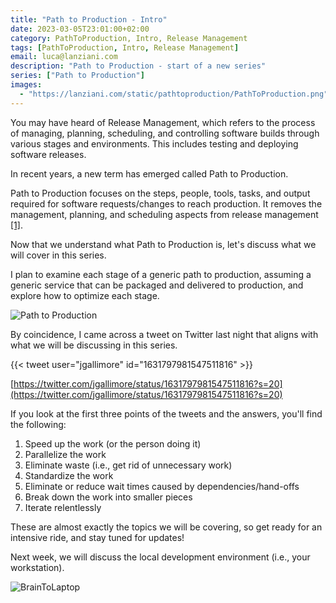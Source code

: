 ```yaml
---
title: "Path to Production - Intro"
date: 2023-03-05T23:01:00+02:00
category: PathToProduction, Intro, Release Management
tags: [PathToProduction, Intro, Release Management]
email: luca@lanziani.com
description: "Path to Production - start of a new series"
series: ["Path to Production"]
images:
  - "https://lanziani.com/static/pathtoproduction/PathToProduction.png"
---
```


You may have heard of Release Management, which refers to the process of managing, planning, scheduling, and controlling software builds through various stages and environments. This includes testing and deploying software releases.

In recent years, a new term has emerged called Path to Production.

<!--more-->

Path to Production focuses on the steps, people, tools, tasks, and output required for software requests/changes to reach production. It removes the management, planning, and scheduling aspects from release management [[1]](https://caroli.org/en/path-to-production/).

Now that we understand what Path to Production is, let's discuss what we will cover in this series.

I plan to examine each stage of a generic path to production, assuming a generic service that can be packaged and delivered to production, and explore how to optimize each stage.

![Path to Production](/static/pathtoproduction/PathToProduction.png)

By coincidence, I came across a tweet on Twitter last night that aligns with what we will be discussing in this series.

{{< tweet user="jgallimore" id="1631797981547511816" >}}

[https://twitter.com/jgallimore/status/1631797981547511816?s=20](https://twitter.com/jgallimore/status/1631797981547511816?s=20)

If you look at the first three points of the tweets and the answers, you'll find the following:

1. Speed up the work (or the person doing it)
2. Parallelize the work
3. Eliminate waste (i.e., get rid of unnecessary work)
4. Standardize the work
5. Eliminate or reduce wait times caused by dependencies/hand-offs
6. Break down the work into smaller pieces
7. Iterate relentlessly

These are almost exactly the topics we will be covering, so get ready for an intensive ride, and stay tuned for updates!

Next week, we will discuss the local development environment (i.e., your workstation).

![BrainToLaptop](/static/pathtoproduction/BrainToLaptop.png)
